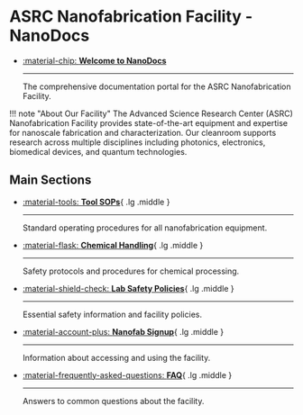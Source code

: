 # ASRC Nanofabrication Facility - NanoDocs

<div class="grid cards" markdown>

-   [:material-chip: __Welcome to NanoDocs__](#main-sections)

    ---

    The comprehensive documentation portal for the ASRC Nanofabrication Facility.

</div>

!!! note "About Our Facility"
    The Advanced Science Research Center (ASRC) Nanofabrication Facility provides state-of-the-art equipment and expertise for nanoscale fabrication and characterization. Our cleanroom supports research across multiple disciplines including photonics, electronics, biomedical devices, and quantum technologies.

## Main Sections

<div class="grid cards" markdown>

-   [:material-tools: __Tool SOPs__](tool_sops/){ .lg .middle }

    ---

    Standard operating procedures for all nanofabrication equipment.

-   [:material-flask: __Chemical Handling__](chemicals/){ .lg .middle }

    ---

    Safety protocols and procedures for chemical processing.

-   [:material-shield-check: __Lab Safety Policies__](policy/){ .lg .middle }

    ---

    Essential safety information and facility policies.

-   [:material-account-plus: __Nanofab Signup__](signup/){ .lg .middle }

    ---

    Information about accessing and using the facility.

-   [:material-frequently-asked-questions: __FAQ__](faq/){ .lg .middle }

    ---

    Answers to common questions about the facility.

</div>



